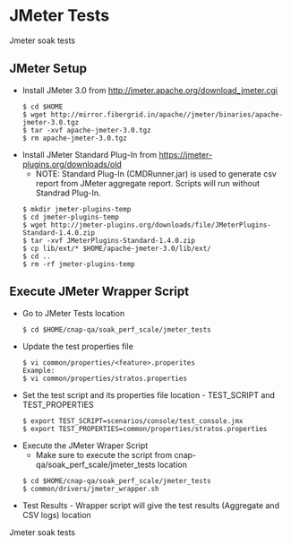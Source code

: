 # JMeter Tests

Jmeter soak tests

## JMeter Setup

* Install JMeter 3.0 from http://jmeter.apache.org/download_jmeter.cgi
    ```
    $ cd $HOME
    $ wget http://mirror.fibergrid.in/apache//jmeter/binaries/apache-jmeter-3.0.tgz
    $ tar -xvf apache-jmeter-3.0.tgz
    $ rm apache-jmeter-3.0.tgz
    ```
* Install JMeter Standard Plug-In from https://jmeter-plugins.org/downloads/old
   * NOTE: Standard Plug-In (CMDRunner.jar) is used to generate csv report from JMeter aggregate report. Scripts will run without Standrad Plug-In.
    ```
    $ mkdir jmeter-plugins-temp
    $ cd jmeter-plugins-temp
    $ wget http://jmeter-plugins.org/downloads/file/JMeterPlugins-Standard-1.4.0.zip
    $ tar -xvf JMeterPlugins-Standard-1.4.0.zip
    $ cp lib/ext/* $HOME/apache-jmeter-3.0/lib/ext/
    $ cd ..
    $ rm -rf jmeter-plugins-temp
    ```
## Execute JMeter Wrapper Script

* Go to JMeter Tests location
    ```
    $ cd $HOME/cnap-qa/soak_perf_scale/jmeter_tests
    ```
* Update the test properties file
    ```
    $ vi common/properties/<feature>.properites
    Example:
    $ vi common/properties/stratos.properties
    ```
* Set the test script and its properties file location - TEST_SCRIPT and TEST_PROPERTIES
    ```
    $ export TEST_SCRIPT=scenarios/console/test_console.jmx
    $ export TEST_PROPERTIES=common/properties/stratos.properties
    ```
* Execute the JMeter Wraper Script
    * Make sure to execute the script from cnap-qa/soak_perf_scale/jmeter_tests location
    ```
    $ cd $HOME/cnap-qa/soak_perf_scale/jmeter_tests
    $ common/drivers/jmeter_wrapper.sh
    ```
* Test Results - Wrapper script will give the test results (Aggregate and CSV logs) location 

Jmeter soak tests 

